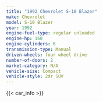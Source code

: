 ```yaml
---
title: "1992 Chevrolet S-10 Blazer"
make: Chevrolet
model: S-10 Blazer
year: 1992
engine-fuel-type: regular unleaded
engine-hp: 160
engine-cylinders: 6
transmission-type: Manual
driven-wheels: four wheel drive
number-of-doors: 2
market-category: N/A
vehicle-size: Compact
vehicle-style: 2dr SUV
---
```


{{< car_info >}}
